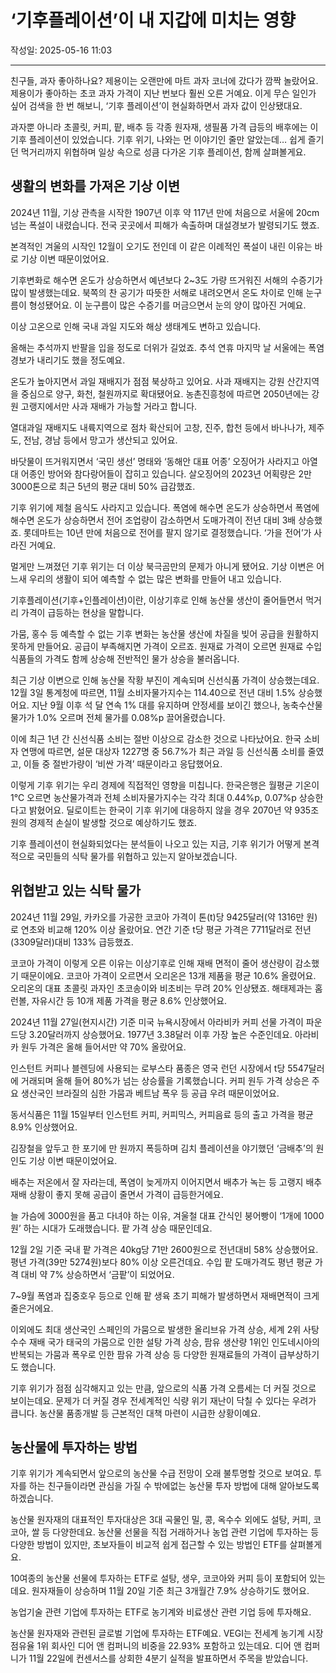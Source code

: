 # ‘기후플레이션’이 내 지갑에 미치는 영향

작성일: 2025-05-16 11:03

---

친구들, 과자 좋아하나요? 제용이는 오랜만에 마트 과자 코너에 갔다가 깜짝 놀랐어요. 제용이가 좋아하는 초코 과자 가격이 지난 번보다 훨씬 오른 거예요. 이게 무슨 일인가 싶어 검색을 한 번 해보니, ‘기후 플레이션’이 현실화하면서  과자 값이 인상됐대요.

과자뿐 아니라 초콜릿, 커피, 팥, 배추 등 각종 원자재, 생필품 가격 급등의 배후에는 이 기후 플레이션이 있었습니다. 기후 위기, 나와는 먼 이야기인 줄만 알았는데… 쉽게 즐기던 먹거리까지 위협하며 일상 속으로 성큼 다가온 기후 플레이션, 함께 살펴볼게요.

## 생활의 변화를 가져온 기상 이변

2024년 11월, 기상 관측을 시작한 1907년 이후 약  117년 만에 처음으로 서울에 20cm 넘는 폭설이 내렸습니다. 전국 곳곳에서 피해가 속출하며 대설경보가 발령되기도 했죠.

본격적인 겨울의 시작인 12월이 오기도 전인데 이 같은 이례적인 폭설이 내린 이유는 바로 기상 이변 때문이었어요.

기후변화로 해수면 온도가 상승하면서 예년보다 2~3도 가량 뜨거워진 서해의 수증기가 많이 발생했는데요. 북쪽의 찬 공기가 따뜻한 서해로 내려오면서 온도 차이로 인해 눈구름이 형성됐어요. 이 눈구름이 많은 수증기를 머금으면서 눈의 양이 많아진 거예요.

이상 고온으로 인해 국내 과일 지도와 해상 생태계도 변하고 있습니다.

올해는 추석까지 반팔을 입을 정도로 더위가 길었죠. 추석 연휴 마지막 날 서울에는 폭염경보가 내리기도 했을 정도예요.

온도가 높아지면서 과일 재배지가 점점 북상하고 있어요. 사과 재배지는 강원 산간지역을 중심으로 양구, 화천, 철원까지로 확대됐어요. 농촌진흥청에 따르면 2050년에는 강원 고랭지에서만 사과 재배가 가능할 거라고 합니다.

열대과일 재배지도 내륙지역으로 점차 확산되어 고창, 진주, 합천 등에서 바나나가, 제주도, 전남, 경남 등에서 망고가 생산되고 있어요.

바닷물이 뜨거워지면서 ‘국민 생선’ 명태와 ‘동해안 대표 어종’ 오징어가 사라지고 아열대 어종인 방어와 참다랑어들이 잡히고 있습니다. 살오징어의 2023년 어획량은 2만 3000톤으로 최근 5년의 평균 대비 50% 급감했죠.

기후 위기에 제철 음식도 사라지고 있습니다. 폭염에 해수면 온도가 상승하면서 폭염에 해수면 온도가 상승하면서 전어 조업량이 감소하면서 도매가격이 전년 대비 3배 상승했죠. 롯데마트는 10년 만에 처음으로 전어를 팔지 않기로 결정했습니다. ‘가을 전어’가 사라진 거예요.

멀게만 느껴졌던 기후 위기는 더 이상 북극곰만의 문제가 아니게 됐어요. 기상 이변은 어느새 우리의 생활이 되어 예측할 수 없는 많은 변화를 만들어 내고 있습니다.

기후플레이션(기후+인플레이션)이란, 이상기후로 인해 농산물 생산이 줄어들면서 먹거리 가격이 급등하는 현상을 말합니다.

가뭄, 홍수 등 예측할 수 없는 기후 변화는 농산물 생산에 차질을 빚어 공급을 원활하지 못하게 만들어요. 공급이 부족해지면 가격이 오르죠. 원재료 가격이 오르면 원재료 수입 식품들의 가격도 함께 상승해 전반적인 물가 상승을 불러옵니다.

최근 기상 이변으로 인해 농산물 작황 부진이 계속되며 신선식품 가격이 상승했는데요. 12월 3일 통계청에 따르면, 11월 소비자물가지수는 114.40으로 전년 대비 1.5% 상승했어요. 지난 9월 이후 석 달 연속 1% 대를 유지하며 안정세를 보이긴 했으나, 농축수산물 물가가 1.0% 오르며 전체 물가를 0.08%p 끌어올렸습니다.

이에 최근 1년 간 신선식품 소비는 절반 이상으로 감소한 것으로 나타났어요. 한국 소비자 연맹에 따르면, 설문 대상자 1227명 중 56.7%가 최근 과일 등 신선식품 소비를 줄였고, 이들 중 절반가량이 ‘비싼 가격’ 때문이라고 응답했어요.

이렇게 기후 위기는 우리 경제에 직접적인 영향을 미칩니다. 한국은행은 월평균 기온이 1℃ 오르면 농산물가격과 전체 소비자물가지수는 각각 최대 0.44%p, 0.07%p 상승한다고 밝혔어요. 딜로이트는 한국이 기후 위기에  대응하지 않을 경우 2070년 약 935조 원의 경제적 손실이 발생할 것으로 예상하기도 했죠.

기후 플레이션이 현실화되었다는 분석들이 나오고 있는 지금, 기후 위기가 어떻게 본격적으로 국민들의 식탁 물가를 위협하고 있는지 알아보겠습니다.

## 위협받고 있는 식탁 물가

2024년 11월 29일, 카카오를 가공한 코코아 가격이 톤(t)당 9425달러(약 1316만 원)로 연초와 비교해 120% 이상 올랐어요. 연간 기준 t당 평균 가격은 7711달러로 전년(3309달러)대비 133% 급등했죠.

코코아 가격이 이렇게 오른 이유는 이상기후로 인해 재배 면적이 줄어 생산량이 감소했기 때문이에요. 코코아 가격이 오르면서 오리온은 13개 제품을 평균 10.6% 올렸어요. 오리온의 대표 초콜릿 과자인 초코송이와 비초비는 무려 20% 인상됐죠. 해태제과는 홈런볼, 자유시간 등 10개 제품 가격을 평균 8.6% 인상했어요.

2024년 11월 27일(현지시간) 기준 미국 뉴욕시장에서 아라비카 커피 선물 가격이 파운드당 3.20달러까지 상승했어요. 1977년 3.38달러 이후 가장 높은 수준인데요. 아라비카 원두 가격은 올해 들어서만 약 70% 올랐어요.

인스턴트 커피나 블렌딩에 사용되는 로부스타 품종은 영국 런던 시장에서 t당 5547달러에 거래되며 올해 들어 80%가 넘는 상승률을 기록했습니다. 커피 원두 가격 상승은 주요 생산국인 브라질의 심한 가뭄과 베트남 폭우 등 공급 우려 때문이었어요.

동서식품은 11월 15일부터 인스턴트 커피, 커피믹스, 커피음료 등의 출고 가격을 평균 8.9% 인상했어요.

김장철을 앞두고 한 포기에 만 원까지 폭등하며 김치 플레이션을 야기했던 ‘금배추’의 원인도 기상 이변 때문이었어요.

배추는 저온에서 잘 자라는데, 폭염이 늦게까지 이어지면서 배추가 녹는 등 고랭지 배추 재배 상황이 좋지 못해 공급이 줄면서 가격이 급등한거에요.

늘 가슴에 3000원을 품고 다녀야 하는 이유, 겨울철 대표 간식인 붕어빵이 ‘1개에 1000원’ 하는 시대가 도래했습니다. 팥 가격 상승 때문인데요.

12월 2일 기준 국내 팥 가격은 40kg당 71만 2600원으로 전년대비 58% 상승했어요. 평년 가격(39만 5274원)보다 80% 이상 오른건데요. 수입 팥 도매가격도 평년 평균 가격 대비 약 7% 상승하면서 ‘금팥’이 되었어요.

7~9월 폭염과 집중호우 등으로 인해 팥 생육 초기 피해가 발생하면서 재배면적이 크게 줄은거에요.

이외에도 최대 생산국인 스페인의 가뭄으로 발생한 올리브유 가격 상승,  세계 2위 사탕수수 재배 국가 태국의 가뭄으로 인한 설탕 가격 상승, 팜유 생산량 1위인 인도네시아의 반복되는 가뭄과 폭우로 인한 팜유 가격 상승 등 다양한 원재료들의 가격이 급부상하기도 했습니다.

기후 위기가 점점 심각해지고 있는 만큼, 앞으로의 식품 가격 오름세는 더 커질 것으로 보이는데요. 문제가 더 커질 경우 전세계적인 식량 위기 재난이 닥칠 수 있다는 우려가 큽니다. 농산물 품종개발 등 근본적인 대책 마련이 시급한 상황이예요.

## 농산물에 투자하는 방법

기후 위기가 계속되면서 앞으로의 농산물 수급 전망이 오래 불투명할 것으로 보여요. 투자를 하는 친구들이라면 관심을 가질 수 밖에없는 농산물 투자 방법에 대해 알아보도록 하겠습니다.

농산물 원자재의 대표적인 투자대상은 3대 곡물인 밀, 콩, 옥수수 외에도 설탕, 커피, 코코아, 쌀 등 다양한데요. 농산물 선물을 직접 거래하거나 농업 관련 기업에 투자하는 등 다양한 방법이 있지만, 초보자들이 비교적 쉽게 접근할 수 있는 방법인 ETF를 살펴볼게요.

10여종의 농산물 선물에 투자하는 ETF로 설탕, 생우, 코코아와 커피 등이 포함되어 있는데요. 원자재들이 상승하며 11월 20일 기준 최근 3개월간 7.9% 상승하기도 했어요.

농업기술 관련 기업에 투자하는 ETF로 농기계와 비료생산 관련 기업 등에 투자해요.

농산물 원자재와 관련된 글로벌 기업에 투자하는 ETF예요. VEGI는 전세계 농기계 시장점유율 1위 회사인 디어 앤 컴퍼니의 비중을 22.93% 포함하고 있는데요. 디어 앤 컴퍼니가 11월 22일에 컨센서스를 상회한 4분기 실적을 발표하면서 주목을 받았습니다.